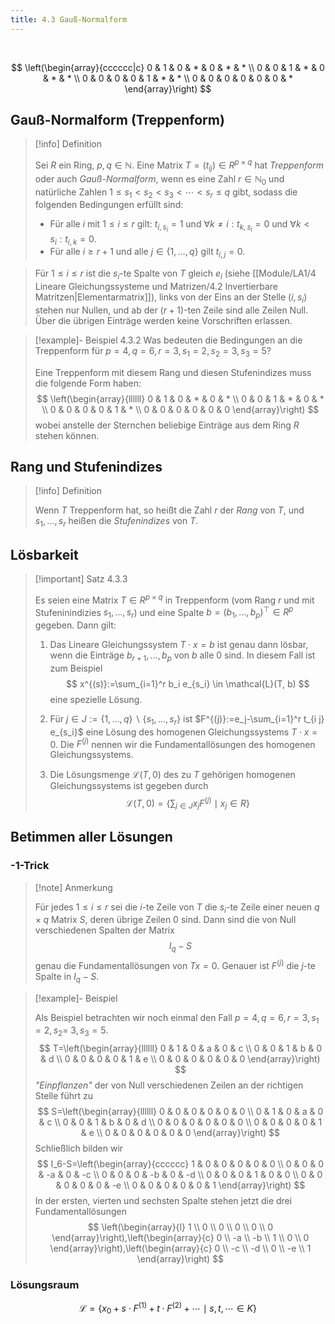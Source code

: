 ```yaml
---
title: 4.3 Gauß-Normalform
---
```


<br/>

$$
\left(\begin{array}{cccccc|c}
0 & 1 & 0 & * & 0 & * & * \\
0 & 0 & 1 & * & 0 & * & * \\
0 & 0 & 0 & 0 & 1 & * & * \\
0 & 0 & 0 & 0 & 0 & 0 & *
\end{array}\right)
$$

## Gauß-Normalform (Treppenform)

> [!info] Definition 
> 
> Sei $R$ ein Ring, $p,q \in \mathbb{N}$.
>Eine Matrix $T=\left(t_{i j}\right) \in R^{p \times q}$ hat *Treppenform* oder auch *Gauß-Normalform*, wenn es eine Zahl $r \in \mathbb{N}_0$ und natürliche Zahlen $1 \leq s_1<s_2<s_3<\cdots<s_r \leq q$ gibt, sodass die folgenden Bedingungen erfüllt sind:
> 
> - Für alle $i$ mit $1 \leq i \leq r$ gilt: $t_{i, s_i}=1$ und $\forall k \neq i: t_{k, s_i}=0$ und $\forall k<s_i: t_{i, k}=0$.
> - Für alle $i \geq r+1$ und alle $j \in\{1, \ldots, q\}$ gilt $t_{i, j}=0$.

> Für $1 \leq i \leq r$ ist die $s_i$-te Spalte von $T$ gleich $e_i$ (siehe [[Module/LA1/4 Lineare Gleichungssysteme und Matrizen/4.2 Invertierbare Matritzen|Elementarmatrix]]), links von der Eins an der Stelle $\left(i, s_i\right)$ stehen nur Nullen, und ab der $(r+1)$-ten Zeile sind alle Zeilen Null.
> Über die übrigen Einträge werden keine Vorschriften erlassen.

> [!example]- Beispiel 4.3.2
> Was bedeuten die Bedingungen an die Treppenform für $p=4, q=6, r=3, s_1=2, s_2=3, s_3=5$? 
> 
> Eine Treppenform mit diesem Rang und diesen Stufenindizes muss die folgende Form haben:
> $$
> \left(\begin{array}{llllll}
> 0 & 1 & 0 & * & 0 & * \\
> 0 & 0 & 1 & * & 0 & * \\
> 0 & 0 & 0 & 0 & 1 & * \\
> 0 & 0 & 0 & 0 & 0 & 0
> \end{array}\right)
> $$
> wobei anstelle der Sternchen beliebige Einträge aus dem Ring $R$ stehen können.

## Rang und Stufenindizes

> [!info] Definition 
> 
> Wenn $T$ Treppenform hat, so heißt die 
> Zahl $r$ der *Rang* von $T$, 
> und $s_1, \ldots, s_r$ heißen die *Stufenindizes* von $T$.

## Lösbarkeit

> [!important] Satz 4.3.3
> 
> Es seien eine Matrix $T \in R^{p \times q}$ in Treppenform (vom Rang $r$ und mit Stufeninindizies $s_{1},\dots,s_{r}$) und eine Spalte $b=(b_{1},\dots ,b_{p})^\top \in R^p$ gegeben. Dann gilt:
> 
> 1. Das Lineare Gleichungssystem $T \cdot x=b$ ist genau dann lösbar, wenn die Einträge $b_{r+1}, \ldots, b_p$ von $b$ alle $0$ sind. In diesem Fall ist zum Beispiel
>    $$
>    x^{(s)}:=\sum_{i=1}^r b_i e_{s_i} \in \mathcal{L}(T, b)
>    $$
>     eine spezielle Lösung.
>
> 2. Für $j \in J:=\{1, \ldots, q\} \backslash\left\{s_1, \ldots, s_r\right\}$ ist $F^{(j)}:=e_j-\sum_{i=1}^r t_{i j} e_{s_i}$ eine Lösung des homogenen Gleichungssystems $T \cdot x=0$. Die $F^{(j)}$ nennen wir die Fundamentallösungen des homogenen Gleichungssystems.
> 
> 3.  Die Lösungsmenge $\mathcal{L}(T, 0)$ des zu $T$ gehörigen homogenen Gleichungssystems ist gegeben durch
> $$
> \mathcal{L}(T, 0)=\left\{\sum_{j \in J} x_j F^{(j)} \mid x_j \in R\right\}
> $$

## Betimmen aller Lösungen

### -1-Trick

> [!note] Anmerkung
> 
> Für jedes $1 \leq i \leq r$ sei die $i$-te Zeile von $T$ die $s_i$-te Zeile einer neuen $q \times q$ Matrix $S$, deren übrige Zeilen $0$ sind.
> Dann sind die von Null verschiedenen Spalten der Matrix
> $$
> I_q-S
> $$
> genau die Fundamentallösungen von $T x=0$.
> Genauer ist $F^{(j)}$ die $j$-te Spalte in $I_q-S$.

> [!example]- Beispiel 
> 
> Als Beispiel betrachten wir noch einmal den Fall $p=4, q=6, r=3, s_1=2, s_2=$ $3, s_3=5$.
> $$
> T=\left(\begin{array}{llllll}
> 0 & 1 & 0 & a & 0 & c \\
> 0 & 0 & 1 & b & 0 & d \\
> 0 & 0 & 0 & 0 & 1 & e \\
> 0 & 0 & 0 & 0 & 0 & 0
> \end{array}\right)
> $$
> *"Einpflanzen"* der von Null verschiedenen Zeilen an der richtigen Stelle führt zu
> $$
> S=\left(\begin{array}{llllll}
> 0 & 0 & 0 & 0 & 0 & 0 \\
> 0 & 1 & 0 & a & 0 & c \\
> 0 & 0 & 1 & b & 0 & d \\
> 0 & 0 & 0 & 0 & 0 & 0 \\
> 0 & 0 & 0 & 0 & 1 & e \\
> 0 & 0 & 0 & 0 & 0 & 0
> \end{array}\right)
> $$
> Schließlich bilden wir
> $$
> I_6-S=\left(\begin{array}{cccccc}
> 1 & 0 & 0 & 0 & 0 & 0 \\
> 0 & 0 & 0 & -a & 0 & -c \\
> 0 & 0 & 0 & -b & 0 & -d \\
> 0 & 0 & 0 & 1 & 0 & 0 \\
> 0 & 0 & 0 & 0 & 0 & -e \\
> 0 & 0 & 0 & 0 & 0 & 1
> \end{array}\right)
> $$
> In der ersten, vierten und sechsten Spalte stehen jetzt die drei Fundamentallösungen
> $$
> \left(\begin{array}{l}
> 1 \\
> 0 \\
> 0 \\
> 0 \\
> 0 \\
> 0
> \end{array}\right),\left(\begin{array}{c}
> 0 \\
> -a \\
> -b \\
> 1 \\
> 0 \\
> 0
> \end{array}\right),\left(\begin{array}{c}
> 0 \\
> -c \\
> -d \\
> 0 \\
> -e \\
> 1
>  \end{array}\right)
> $$

### Lösungsraum

$$
\mathcal{L}=\left\{x_0+s \cdot F^{(1)}+t \cdot F^{(2)}+\cdots \mid s, t, \cdots \in K\right\}
$$